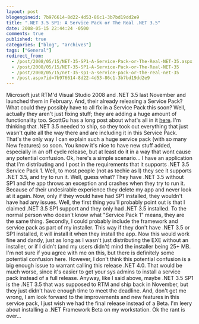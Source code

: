 ```yaml
---
layout: post
blogengineid: 7b976614-8d22-4d53-86c1-3b7bd19dd2e9
title: ".NET 3.5 SP1: A Service Pack or The Real .NET 3.5"
date: 2008-05-15 22:44:24 -0500
comments: true
published: true
categories: ["blog", "archives"]
tags: ["General"]
redirect_from: 
  - /post/2008/05/15/NET-35-SP1-A-Service-Pack-or-The-Real-NET-35.aspx
  - /post/2008/05/15/NET-35-SP1-A-Service-Pack-or-The-Real-NET-35
  - /post/2008/05/15/net-35-sp1-a-service-pack-or-the-real-net-35
  - /post.aspx?id=7b976614-8d22-4d53-86c1-3b7bd19dd2e9
---
```

<!-- more -->

Microsoft just RTM'd Visual Studio 2008 and .NET 3.5 last November and launched them in February. And, their already releasing a Service Pack? What could they possibly have to all fix in a Service Pack this soon? Well, actually they aren't just fixing stuff; they are adding a huge amount of functionality too. ScottGu has a long post about what's all in it <a href="http://weblogs.asp.net/scottgu/archive/2008/05/12/visual-studio-2008-and-net-framework-3-5-service-pack-1-beta.aspx">here</a>. 
I'm thinking that .NET 3.5 needed to ship, so they took out everything that just wasn't quite all the way there and are including it in this Service Pack. That's the only way I can explain such a huge service pack (with so many New features) so soon. You know it's nice to have new stuff added, especially in an off cycle release, but at least do it in a way that wont cause any potential confusion. 
Ok, here's a simple scenario... I have an application that I'm distributing and I post in the requirements that it supports .NET 3.5 Service Pack 1. Well, to most people (not as techie as I) they see it supports .NET 3.5, and try to run it. Well, guess what? They have .NET 3.5 without SP1 and the app throws an exception and crashes when they try to run it. Because of their undesirable experience they delete my app and never look at it again. Now, only if they would have had SP1 installed, they wouldn't have had any issues. 
Well, the first thing you'll probably point out is that I claimed .NET 3.5 SP1 support and they only had .NET 3.5 installed. To the normal person who doesn't know what "Service Pack 1" means, they are the same thing. 
Secondly, I could probably include the framework and service pack as part of my installer. This way if they don't have .NET 3.5 or SP1 installed, it will install it when they install the app. Now this would work fine and dandy, just as long as I wasn't just distributing the EXE without an installer, or if I didn't (and my users didn't) mind the installer being 25+ MB. 
I'm not sure if you agree with me on this, but there is definitely some potential confusion here. However, I don't think this potential confusion is a big enough issue to warrant calling this release .NET 4.0. That would be much worse, since it's easier to get your sys admins to install a service pack instead of a full release. 
Anyway, like I said above, maybe .NET 3.5 SP1 is the .NET 3.5 that was supposed to RTM and ship back in November, but they just didn't have enough time to meet the deadline. And, don't get me wrong, I am look forward to the improvements and new features in this service pack, I just wish we had the final release instead of a Beta. I'm leery about installing a .NET Framework Beta on my workstation. 
Ok the rant is over...
